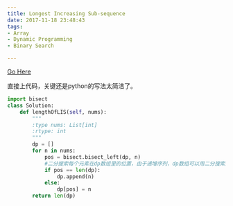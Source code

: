 ```yaml
---
title: Longest Increasing Sub-sequence
date: 2017-11-18 23:48:43
tags:
- Array
- Dynamic Programming
- Binary Search

---
```


[Go Here](https://leetcode.com/submissions/detail/128849519/)

直接上代码，关键还是python的写法太简洁了。

```python
import bisect
class Solution:
    def lengthOfLIS(self, nums):
        """
        :type nums: List[int]
        :rtype: int
        """
        dp = []
        for n in nums:
            pos = bisect.bisect_left(dp, n)
            #二分搜索每个元素在dp数组里的位置，由于递增序列，dp数组可以用二分搜索直接找到当前元素应该去的位置。假如在中间，那么可以直接替换并且并不影响数组的长度，假如是末尾，直接追加，即当pos=len(dp)
            if pos == len(dp):
                dp.append(n)
            else:
                dp[pos] = n
        return len(dp)
```

